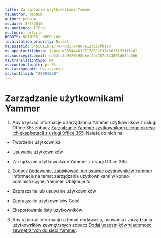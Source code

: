 ```yaml
---
title: Zarządzanie użytkownikami Yammer
ms.author: pebaum
author: pebaum
ms.date: 5/1/2018
ms.audience: ITPro
ms.topic: article
ROBOTS: NOINDEX, NOFOLLOW
localization_priority: Normal
ms.assetid: 34b5611b-e77e-4dd1-9480-a12c190fbaa3
ms.openlocfilehash: 124cebf935444632517851ef37436f3f931f1b42
ms.sourcegitcommit: dd43cc0a9470f98b8ef2a3787c823801d674c666
ms.translationtype: MT
ms.contentlocale: pl-PL
ms.lasthandoff: 02/12/2019
ms.locfileid: "29901868"
---
```

# <a name="managing-yammer-users"></a>Zarządzanie użytkownikami Yammer

1. Aby uzyskać informacje o zarządzaniu Yammer użytkowników z usługi Office 365 zobacz [Zarządzanie Yammer użytkownikom całego okresu ich eksploatacji z usługi Office 365](https://support.office.com/article/6c4c8fff-6444-404a-bffc-f9da0bcc3039). Należą do nich na:
    
  - Tworzenie użytkownika
    
  - Usuwanie użytkowników
    
  - Zarządzanie użytkownikami Yammer z usługi Office 365
    
2. Zobacz [Dodawanie, zablokować, lub usuwać użytkowników Yammer](http://alchemyportal.azurewebsites.net/Rule/ManageYammer%20users%20across%20their%20lifecycle%20from%20Office%20365) informacje na temat zarządzania użytkownikami w konsoli administracyjnej Yammer. Obejmuje to: 
    
  - Zapraszanie lub usuwanie użytkowników
    
  - Zapraszanie użytkowników Gość
    
  - Eksportowanie listy użytkowników
    
3. Aby uzyskać informacji na temat dodawania, usuwania i zarządzania użytkowników zewnętrznych zobacz [Dodaj uczestników wiadomości zewnętrznych do sieci Yammer](https://support.office.com/article/423653bb-86b2-4eac-9d7e-dca121f7c16c).
    

